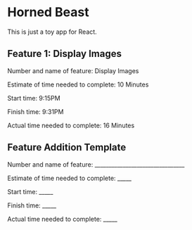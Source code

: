 # Horned Beast

This is just a toy app for React.

## Feature 1: Display Images

Number and name of feature: Display Images

Estimate of time needed to complete: 10 Minutes

Start time: 9:15PM

Finish time: 9:31PM

Actual time needed to complete: 16 Minutes

## Feature Addition Template

Number and name of feature: ________________________________

Estimate of time needed to complete: _____

Start time: _____

Finish time: _____

Actual time needed to complete: _____
